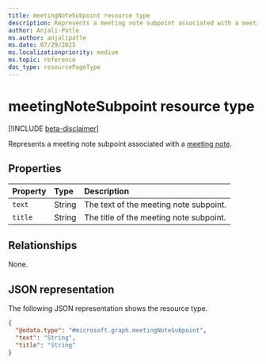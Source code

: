 ```yaml
---
title: meetingNoteSubpoint resource type
description: Represents a meeting note subpoint associated with a meetingNote.
author: Anjali-Patle
ms.author: anjalipatle
ms.date: 07/29/2025
ms.localizationpriority: medium
ms.topic: reference
doc_type: resourcePageType
---
```


# meetingNoteSubpoint resource type

<!-- cSpell:ignore Anjali-Patle anjalipatle -->

[!INCLUDE [beta-disclaimer](../includes/beta-disclaimer.md)]

Represents a meeting note subpoint associated with a [meeting note](meetingnote.md).

## Properties

| Property | Type   | Description                             |
|:---------|:-------|:----------------------------------------|
| `text`   | String | The text of the meeting note subpoint.  |
| `title`  | String | The title of the meeting note subpoint. |

## Relationships

None.

## JSON representation

The following JSON representation shows the resource type.

``` json
{
  "@odata.type": "#microsoft.graph.meetingNoteSubpoint",
  "text": "String",
  "title": "String"
}
```

